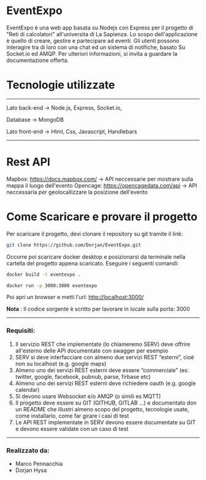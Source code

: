# EventExpo
EventExpo è una web app basata su Nodejs con Express per il progetto di "Reti di calcolatori" all'universita di La Sapienza. 
Lo scopo dell'applicazione
è quello di creare, gestire e partecipare ad eventi. Gli utenti possono interagire tra di loro con una chat ed un sistema di notifiche, basato Su Socket.io ed AMQP.
Per ulteriori informazioni, si invita a guardare la documentazione offerta.


# Tecnologie utilizzate
***
Lato back-end -> Node.js, Express, Socket.io, 

Database -> MongoDB

Lato front-end -> Html, Css, Javascript, Handlebars
***

# Rest API

Mapbox: <https://docs.mapbox.com/> -> API neccessarie per mostrare sulla mappa il luogo dell'evento
Opencage: <https://opencagedata.com/api> -> API neccessaria per geolocallizzare la posizione dell'evento

# Come Scaricare e provare il progetto
Per scaricare il progetto, devi clonare il repository su git tramite il link:
```bash
git clone https://github.com/Dorjan/EventExpo.git
```
 Occorre poi scaricare docker desktop e posizionarsi da terminale nella cartella del progetto appena scaricato. Eseguire i seguenti comandi:

```bash
docker build -t eventexpo .
```

```bash
docker run -p 3000:3000 eventexpo
```

Poi apri un browser e metti l'url: <http://localhost:3000/>

**Nota** : Il codice sorgente è scritto per lavorare in locale sulla porta: 3000 

***

### Requisiti:
1. Il servizio REST che implementate (lo chiameremo SERV) deve offrire all'esterno delle API documentate con swagger per esempio
2. SERV si deve interfacciare con almeno due servizi REST “esterni”, cioè non su localhost (e.g. google maps)
3. Almeno uno dei servizi REST esterni deve essere “commerciale” (es: twitter, google, facebook, pubnub, parse, firbase etc)
4. Almeno uno dei servizi REST esterni deve richiedere oauth (e.g. google calendar)
5. Si devono usare Websocket e/o AMQP (o simili es MQTT)
6. Il progetto deve essere su GIT (GITHUB, GITLAB ...) e documentato don un README che illustri almeno scopo del progetto, tecnologie usate, come installarlo, come far girare i casi di test
7. Le API REST implementate in SERV devono essere documentate su GIT e devono essere validate con un caso di test
***

### Realizzato da:
- Marco Pennacchia
- Dorjan Hysa

